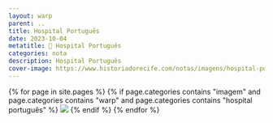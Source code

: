 ```yaml
---
layout: warp
parent: ..
title: Hospital Português
date: 2023-10-04
metatitle: 🏥 Hospital Português
categories: nota
description: Hospital Português
cover-image: https://www.historiadorecife.com/notas/imagens/hospital-portugues-2021.jpg
---
```


{% for page in site.pages %}
{% if page.categories contains "imagem" and page.categories contains "warp" and page.categories contains "hospital português" %}
<img src="/notas/imagens/{{ page.title }}.jpg" />
{% endif %}
{% endfor %}